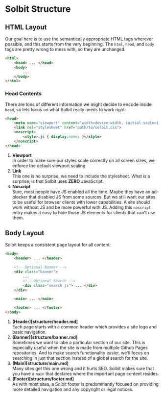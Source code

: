 # Solbit Structure

## HTML Layout

Our goal here is to use the semantically appropriate HTML tags wherever possible, and this starts from the very beginning. The `html`, `head`, and `body` tags are pretty wrong to mess with, so they are unchanged.

``` html
<html>
    <head> ... </head>
    <body>
        ...
    </body>
</html>
```

### Head Contents

There are tons of different information we might decide to encode inside `head`, so lets focus on what Solbit really needs to work right:

``` html
<head>
    <meta name="viewport" content="width=device-width, initial-scale=1.0">
    <link rel="stylesheet" href="path/to/solbit.css">
    <noscript>
        <style>.js { display:none; }</style>
    </noscript>
</head>
```

1. **Viewport**  
   In order to make sure our styles scale correctly on all screen sizes, we enforce the default viewport scaling.
2. **Link**  
   This one is no surprise, we need to include the stylesheet. What *is* a surprise, is that Solbit uses **ZERO** JavaScript.
3. **Noscript**  
   Sure, most people have JS enabled all the time. Maybe they have an ad-blocker that disabled JS from some sources. But we still want our sites to be useful for browser clients with lower capabilities. A site should work without JS and be more powerful with JS. Adding this `noscript` entry makes it easy to hide those JS elements for clients that can't use them.

## Body Layout

Solbit keeps a consistent page layout for all content:

``` html
<body>
    <header> ... </header>

    <!-- Optional Banner -->
    <div class="banner">
        ...
        <!-- Optional Search -->
        <div class="search js"> ... </div>
    </div>

    <main> ... </main>

    <footer> ... </footer>
</body>
```

1. **(Header)[structure/header.md]**  
   Each page starts with a common header which provides a site logo and basic navigation.
2. **(Banner)[structure/banner.md]**  
   Sometimes we want to labe a particular section of our site. This is especially useful when the site is made from multiple Github Pages repositories. And to make search functionality easier, we'll focus on searching in just that section instead of a global search for the site.
3. **(Main)[structure/main.md]**   
   Many sites get this one wrong and it hurts SEO. Solbit makes sure that you have a `main` that declares where the important page content resides.
4. **(Footer)[structure/footer.md]**  
   As with most sites, a Solbit footer is predominantly focused on providing more detailed navigation and any copyright or legal notices.
